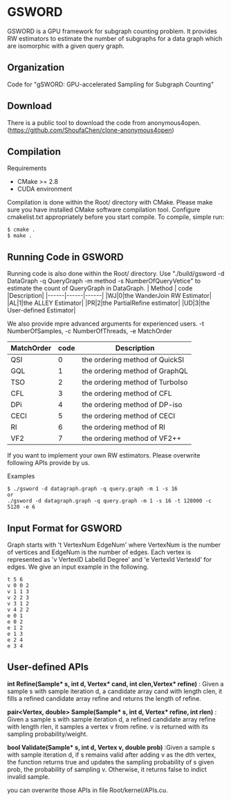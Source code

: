 # GSWORD
GSWORD is a GPU framework for subgraph counting problem. It provides RW estimators to estimate the number of subgraphs for a data graph which are isomorphic with a given query graph.

Organization
--------
Code for "gSWORD: GPU-accelerated Sampling for Subgraph Counting"

Download
--------
There is a public tool to download the code from anonymous4open. (https://github.com/ShoufaChen/clone-anonymous4open)

Compilation
--------

Requirements

* CMake &gt;= 2.8
* CUDA environment

Compilation is done within the Root/ directory with CMake. 
Please make sure you have installed CMake software compilation tool.
Configure cmakelist.txt appropriately before you start compile. 
To compile, simple run:

```
$ cmake .
$ make .
```

Running Code in GSWORD
--------
Running code is also done within the Root/ directory. 
Use "./build/gsword -d DataGraph -q QueryGraph -m method -s NumberOfQueryVetice" to estimate the count of QueryGraph in DataGraph.
| Method | code |Description|
|------|------|------|
|WJ|0|the WanderJoin RW Estimator|
|AL|1|the ALLEY Estimator|
|PR|2|the PartialRefine estimator|
|UD|3|the User-defined Estimator|

We also provide mpre advanced arguments for experienced users. 
-t NumberOfSamples,  -c NumberOfThreads, -e MatchOrder

| MatchOrder | code |Description|
|------|------|------|
|QSI|0|the ordering method of QuickSI|
|GQL|1|the ordering method of GraphQL|
|TSO|2|the ordering method of TurboIso|
|CFL|3|the ordering method of CFL|
|DPi|4|the ordering method of DP-iso|
|CECI|5|the ordering method of CECI|
|RI|6|the ordering method of RI|
|VF2|7|the ordering method of VF2++|

If you want to implement your own RW estimators.
Please overwrite following APIs provide by us.

Examples
```
$ ./gsword -d datagraph.graph -q query.graph -m 1 -s 16
or
./gsword -d datagraph.graph -q query.graph -m 1 -s 16 -t 128000 -c 5120 -e 6
```

Input Format for GSWORD
--------
 Graph starts with 't VertexNum EdgeNum' where VertexNum is the number of vertices and EdgeNum is the number of edges. Each vertex is represented as 'v VertexID LabelId Degree' and 'e VertexId VertexId' for edges. We give an input example in the following.

```
t 5 6
v 0 0 2
v 1 1 3
v 2 2 3
v 3 1 2
v 4 2 2
e 0 1
e 0 2
e 1 2
e 1 3
e 2 4
e 3 4
```

User-defined APIs
--------

__int Refine(Sample* s, int d, Vertex* cand, int clen,Vertex* refine)__ : Given a sample s with sample iteration d, a candidate array cand with length clen, it fills a refined candidate array refine and returns the length of refine.

__pair<Vertex, double> Sample(Sample* s, int d, Vertex* refine, int rlen)__ : Given a sample s with sample iteration d, a refined candidate array refine with length rlen, it samples a vertex v from refine. v is returned with its sampling probability/weight.

__bool Validate(Sample* s, int d, Vertex v, double prob)__ :Given a sample s with sample iteration d, if s remains valid after adding v as the dth vertex, the function returns true and updates the sampling probability of s given prob, the probability of sampling v. Otherwise, it returns false to indict invalid sample.

you can overwrite those APIs in file Root/kernel/APIs.cu.